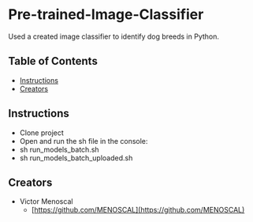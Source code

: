 # Pre-trained-Image-Classifier

Used a created image classifier to identify dog breeds in Python.

## Table of Contents

* [Instructions](#instructions)
* [Creators](#creators)

## Instructions

* Clone project
* Open and run the sh file in the console:
* sh run_models_batch.sh
* sh run_models_batch_uploaded.sh

## Creators

* Victor Menoscal
    - [https://github.com/MENOSCAL](https://github.com/MENOSCAL)